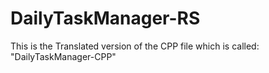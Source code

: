 # DailyTaskManager-RS

This is the Translated version of the CPP file which is called: "DailyTaskManager-CPP"
